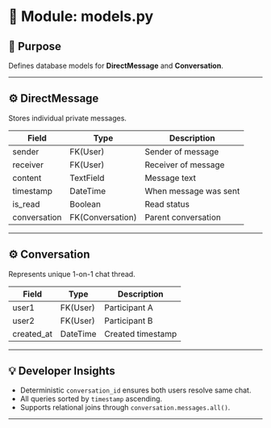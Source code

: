 # 🧩 Module: models.py

## 📘 Purpose
Defines database models for **DirectMessage** and **Conversation**.

---

## ⚙️ DirectMessage
Stores individual private messages.

| Field | Type | Description |
|--------|------|--------------|
| sender | FK(User) | Sender of message |
| receiver | FK(User) | Receiver of message |
| content | TextField | Message text |
| timestamp | DateTime | When message was sent |
| is_read | Boolean | Read status |
| conversation | FK(Conversation) | Parent conversation |

---

## ⚙️ Conversation
Represents unique 1-on-1 chat thread.

| Field | Type | Description |
|--------|------|--------------|
| user1 | FK(User) | Participant A |
| user2 | FK(User) | Participant B |
| created_at | DateTime | Created timestamp |

---

## 💡 Developer Insights
- Deterministic `conversation_id` ensures both users resolve same chat.
- All queries sorted by `timestamp` ascending.
- Supports relational joins through `conversation.messages.all()`. 

---
